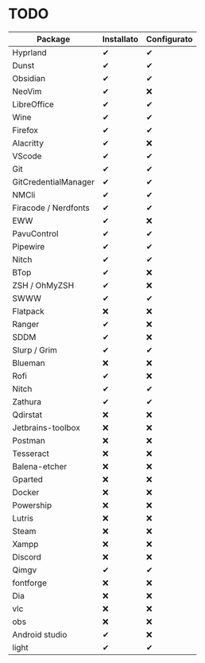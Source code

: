 # TODO

| Package | Installato | Configurato |
| --- | --- | --- |
| Hyprland | ✔ | ✔ |
| Dunst | ✔ | ✔ |
| Obsidian | ✔ | ✔ |
| NeoVim | ✔ | ❌ |
| LibreOffice | ✔ | ✔ |
| Wine | ✔ | ✔ |
| Firefox | ✔ | ✔ |
| Alacritty | ✔ | ❌ |
| VScode | ✔ | ✔ |
| Git | ✔ | ✔ |
| GitCredentialManager | ✔ | ✔ |
| NMCli | ✔ | ✔ |
| Firacode / Nerdfonts | ✔ | ✔ |
| EWW | ✔ | ❌ |
| PavuControl | ✔ | ✔ |
| Pipewire | ✔ | ✔ |
| Nitch | ✔ | ✔ |
| BTop | ✔ | ❌ |
| ZSH / OhMyZSH | ✔ | ❌ |
| SWWW | ✔ | ✔ |
| Flatpack | ❌ | ❌ |
| Ranger | ✔ | ❌ |
| SDDM | ✔ | ❌ |
| Slurp / Grim | ✔ | ✔ |
| Blueman | ❌ | ❌ |
| Rofi | ✔ | ❌ |
| Nitch | ✔ | ✔ |
| Zathura | ✔ | ✔ |
| Qdirstat | ❌ | ❌ |
| Jetbrains-toolbox | ❌ | ❌ |
| Postman | ❌ | ❌ |
| Tesseract | ❌ | ❌ |
| Balena-etcher | ❌ | ❌ |
| Gparted | ❌ | ❌ |
| Docker | ❌ | ❌ |
| Powership | ❌ | ❌ |
| Lutris | ❌ | ❌ |
| Steam | ❌ | ❌ |
| Xampp | ❌ | ❌ |
| Discord | ❌ | ❌ |
| Qimgv | ✔ | ✔ |
| fontforge | ❌ | ❌ |
| Dia | ❌ | ❌ |
| vlc | ❌ | ❌ |
| obs | ❌ | ❌ |
| Android studio | ✔ | ❌ |
| light | ✔ | ✔ |

